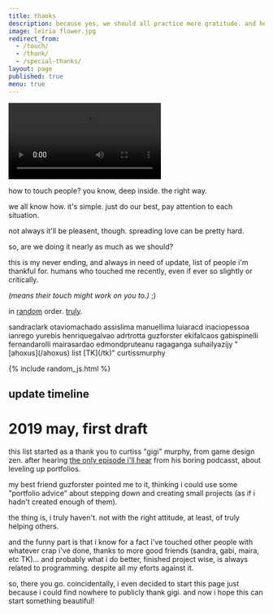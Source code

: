```yaml
---
title: thanks
description: because yes, we should all practice more gratitude. and help each other.
image: leiria flower.jpg
redirect_from:
  - /touch/
  - /thank/
  - /special-thanks/
layout: page
published: true
menu: true
---
```


<video controls autoplay loop>
  <source src="leiria flower boomerang.mp4" type="video/mp4" />
  ![gratitude in the small things](moving leiria flower.gif)
</video>

how to touch people? you know, deep inside. the right way.

we all know how. it's simple. just do our best, pay attention to each situation.

not always it'll be pleasent, though. spreading love can be pretty hard.

so, are we doing it nearly as much as we should?

this is my never ending, and always in need of update, list of people i'm thankful for. humans who touched me recently, even if ever so slightly or critically.

_(means their touch might work on you to.)_ ;)

in [random](/random) order. <a href="javascript:shuffle()">truly</a>.

<span id="random">
sandraclark
otaviomachado
assislima
manuellima
luiaracd
inaciopessoa
ianrego
yurebis
henriquegalvao
adrtrotta
guzforster
ekifalcaos
gabispinelli
fernandarolli
mairasardao
edmondpruteanu
ragaganga
suhailyazijy
"[ahoxus](/ahoxus) list [TK](/tk)"
curtissmurphy
</span>

{% include random_js.html %}

## update timeline

# 2019 may, first draft

this list started as a thank you to curtiss "gigi" murphy, from game design zen. after hearing [the only episode i'll hear](http://www.goodgamesbydesign.com/2015/08/003-level-up-portfolios-finishing-and-next-steps/) from his boring podcasst, about leveling up portfolios.

my best friend guzforster pointed me to it, thinking i could use some "portfolio advice" about stepping down and creating small projects (as if i hadn't created enough of them).

the thing is, i truly haven't. not with the right attitude, at least, of truly helping others.

and the funny part is that i know for a fact i've touched other people with whatever crap i've done, thanks to more good friends (sandra, gabi, maira, etc TK)... and probably what i do better, finished project wise, is always related to programming. despite all my eforts against it.

so, there you go. coincidentally, i even decided to start this page just because i could find nowhere to publicly thank gigi. and now i hope this can start something beautiful!
